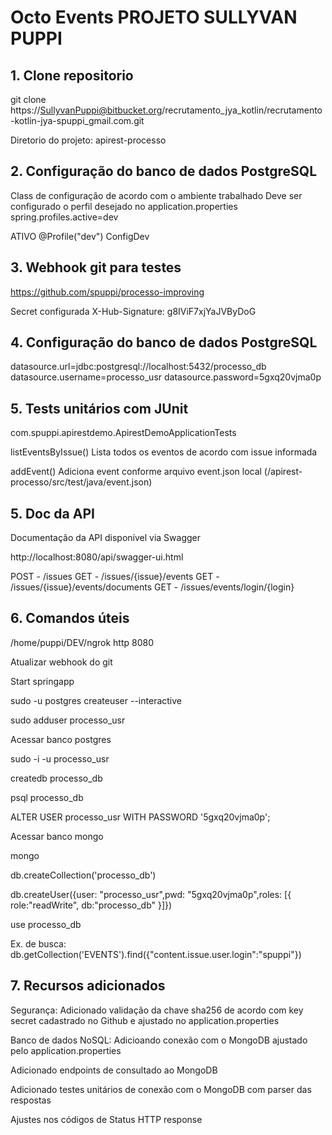 # Octo Events PROJETO SULLYVAN PUPPI

## 1. Clone repositorio

git clone https://SullyvanPuppi@bitbucket.org/recrutamento_jya_kotlin/recrutamento-kotlin-jya-spuppi_gmail.com.git

Diretorio do projeto:
apirest-processo


## 2. Configuração do banco de dados PostgreSQL

Class de configuração de acordo com o ambiente trabalhado
Deve ser configurado o perfil desejado no application.properties
spring.profiles.active=dev

ATIVO
@Profile("dev")
ConfigDev


## 3. Webhook git para testes

https://github.com/spuppi/processo-improving

Secret configurada
X-Hub-Signature: g8IViF7xjYaJVByDoG


## 4. Configuração do banco de dados PostgreSQL

datasource.url=jdbc:postgresql://localhost:5432/processo_db
datasource.username=processo_usr
datasource.password=5gxq20vjma0p


## 5. Tests unitários com JUnit

com.spuppi.apirestdemo.ApirestDemoApplicationTests

listEventsByIssue()
Lista todos os eventos de acordo com issue informada

addEvent()
Adiciona event conforme arquivo event.json local
(/apirest-processo/src/test/java/event.json)


## 5. Doc da API

Documentação da API disponível via Swagger

http://localhost:8080/api/swagger-ui.html


POST - /issues
GET - /issues/{issue}/events
GET - /issues/{issue}/events/documents
GET - /issues/events/login/{login}

## 6. Comandos úteis

/home/puppi/DEV/ngrok http 8080


Atualizar webhook do git


Start springapp


sudo -u postgres createuser --interactive


sudo adduser processo_usr


Acessar banco postgres


sudo -i -u processo_usr


createdb processo_db


psql processo_db


ALTER USER processo_usr WITH PASSWORD '5gxq20vjma0p';


Acessar banco mongo


mongo


db.createCollection('processo_db')


db.createUser({user: "processo_usr",pwd: "5gxq20vjma0p",roles: [{ role:"readWrite", db:"processo_db" }]})


use processo_db


Ex. de busca: db.getCollection('EVENTS').find({"content.issue.user.login":"spuppi"})

## 7. Recursos adicionados

Segurança: Adicionado validação da chave sha256 de acordo com key secret cadastrado no Github e ajustado no application.properties


Banco de dados NoSQL: Adicioando conexão com o MongoDB ajustado pelo application.properties


Adicionado endpoints de consultado ao MongoDB


Adicionado testes unitários de conexão com o MongoDB com parser das respostas


Ajustes nos códigos de Status HTTP response